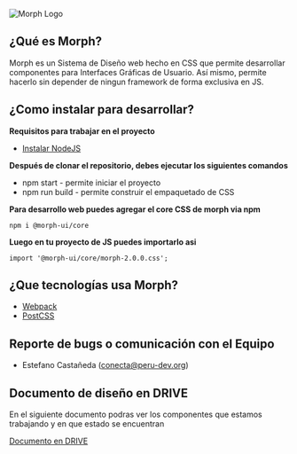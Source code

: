 ![Morph Logo](https://i.ibb.co/zJkJJxZ/Morph-new-logo.png)

## ¿Qué es Morph?

Morph es un Sistema de Diseño web hecho en CSS que permite desarrollar componentes para Interfaces Gráficas de Usuario. Así mismo, permite hacerlo sin depender de ningun framework de forma exclusiva en JS.

## ¿Como instalar para desarrollar?

**Requisitos para trabajar en el proyecto**

- [Instalar NodeJS](https://nodejs.org/es/download/)

**Después de clonar el repositorio, debes ejecutar los siguientes comandos**

- npm start - permite iniciar el proyecto
- npm run build - permite construir el empaquetado de CSS

**Para desarrollo web puedes agregar el core CSS de morph via npm**

 ``` [language]
 npm i @morph-ui/core
 ```

**Luego en tu proyecto de JS puedes importarlo asi**

 ``` [language]
 import '@morph-ui/core/morph-2.0.0.css';
 ```

## ¿Que tecnologías usa Morph?

- [Webpack](https://webpack.js.org)
- [PostCSS](https://postcss.org/)

## Reporte de bugs o comunicación con el Equipo

 - Estefano Castañeda (conecta@peru-dev.org)

## Documento de diseño en DRIVE

En el siguiente documento podras ver los componentes que estamos trabajando y en que estado se encuentran

[Documento en DRIVE](https://docs.google.com/spreadsheets/d/1upglq53m6xZUzN35i2-XfHkaHwmktH4aqBwMqToDD04/edit?usp=sharing)
